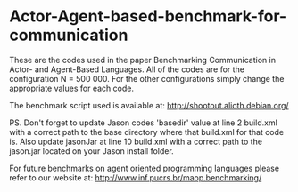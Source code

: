 Actor-Agent-based-benchmark-for-communication
=============================================

These are the codes used in the paper Benchmarking Communication in Actor- and Agent-Based Languages. All of the codes are for the configuration N = 500 000. For the other configurations simply change the appropriate values for each code.

The benchmark script used is available at: http://shootout.alioth.debian.org/

PS. Don't forget to update Jason codes 'basedir' value at line 2 build.xml with a correct path to the base directory where that build.xml for that code is. Also update jasonJar at line 10 build.xml with a correct path to the jason.jar located on your Jason install folder.


For future benchmarks on agent oriented programming languages please refer to our website at: http://www.inf.pucrs.br/maop.benchmarking/
